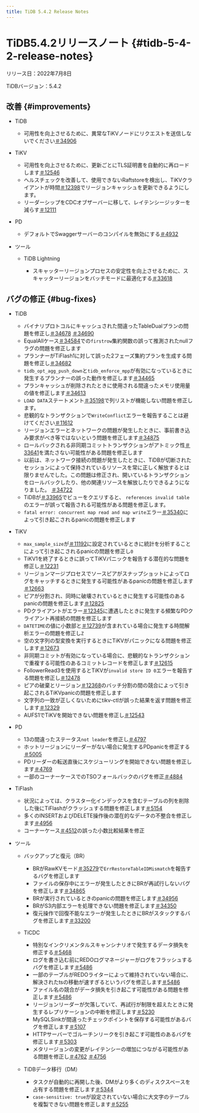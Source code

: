 ```yaml
---
title: TiDB 5.4.2 Release Notes
---
```


# TiDB5.4.2リリースノート {#tidb-5-4-2-release-notes}

リリース日：2022年7月8日

TiDBバージョン：5.4.2

## 改善 {#improvements}

-   TiDB

    -   可用性を向上させるために、異常なTiKVノードにリクエストを送信しないでください[＃34906](https://github.com/pingcap/tidb/issues/34906)

-   TiKV

    -   可用性を向上させるために、更新ごとにTLS証明書を自動的に再ロードします[＃12546](https://github.com/tikv/tikv/issues/12546)
    -   ヘルスチェックを改善して、使用できないRaftstoreを検出し、TiKVクライアントが時間[＃12398](https://github.com/tikv/tikv/issues/12398)でリージョンキャッシュを更新できるようにします。
    -   リーダーシップをCDCオブザーバーに移して、レイテンシージッターを減らす[＃12111](https://github.com/tikv/tikv/issues/12111)

-   PD

    -   デフォルトでSwaggerサーバーのコンパイルを無効にする[＃4932](https://github.com/tikv/pd/issues/4932)

-   ツール

    -   TiDB Lightning

        -   スキャッターリージョンプロセスの安定性を向上させるために、スキャッターリージョンをバッチモードに最適化する[＃33618](https://github.com/pingcap/tidb/issues/33618)

## バグの修正 {#bug-fixes}

-   TiDB

    -   バイナリプロトコルにキャッシュされた間違ったTableDualプランの問題を修正し[＃34678](https://github.com/pingcap/tidb/issues/34678) [＃34690](https://github.com/pingcap/tidb/issues/34690)
    -   EqualAllケース[＃34584](https://github.com/pingcap/tidb/issues/34584)での`firstrow`集約関数の誤って推測されたnullフラグの問題を修正します
    -   プランナーがTiFlash1に対して誤った2フェーズ集約プランを生成する問題を修正し[＃34682](https://github.com/pingcap/tidb/issues/34682)
    -   `tidb_opt_agg_push_down`と`tidb_enforce_mpp`が有効になっているときに発生するプランナーの誤った動作を修正します[＃34465](https://github.com/pingcap/tidb/issues/34465)
    -   プランキャッシュが削除されたときに使用される間違ったメモリ使用量の値を修正します[＃34613](https://github.com/pingcap/tidb/issues/34613)
    -   `LOAD DATA`ステートメント[＃35198](https://github.com/pingcap/tidb/issues/35198)で列リストが機能しない問題を修正します。
    -   悲観的なトランザクションで`WriteConflict`エラーを報告することは避けてください[＃11612](https://github.com/tikv/tikv/issues/11612)
    -   リージョンエラーとネットワークの問題が発生したときに、事前書き込み要求がべき等ではないという問題を修正します[＃34875](https://github.com/pingcap/tidb/issues/34875)
    -   ロールバックされる非同期コミットトランザクションがアトミック性[＃33641](https://github.com/pingcap/tidb/issues/33641)を満たさない可能性がある問題を修正します
    -   以前は、ネットワーク接続の問題が発生したときに、TiDBが切断されたセッションによって保持されているリソースを常に正しく解放するとは限りませんでした。この問題は修正され、開いているトランザクションをロールバックしたり、他の関連リソースを解放したりできるようになりました。 [＃34722](https://github.com/pingcap/tidb/issues/34722)
    -   TiDBが[＃33965](https://github.com/pingcap/tidb/issues/33965)でビューをクエリすると、 `references invalid table`のエラーが誤って報告される可能性がある問題を修正します。
    -   `fatal error: concurrent map read and map write`エラー[＃35340](https://github.com/pingcap/tidb/issues/35340)によって引き起こされるpanicの問題を修正します

-   TiKV

    -   `max_sample_size`が[＃11192](https://github.com/tikv/tikv/issues/11192)に設定されているときに統計を分析することによって引き起こされるpanicの問題を修正し`0`
    -   TiKV1を終了するときに誤ってTiKVパニックを報告する潜在的な問題を修正し[＃12231](https://github.com/tikv/tikv/issues/12231)
    -   リージョンマージプロセスでソースピアがスナップショットによってログをキャッチするときに発生する可能性があるpanicの問題を修正します[＃12663](https://github.com/tikv/tikv/issues/12663)
    -   ピアが分割され、同時に破壊されているときに発生する可能性のあるpanicの問題を修正します[＃12825](https://github.com/tikv/tikv/issues/12825)
    -   PDクライアントがエラー[＃12345](https://github.com/tikv/tikv/issues/12345)に遭遇したときに発生する頻繁なPDクライアント再接続の問題を修正します
    -   `DATETIME`の値に小数部と[＃12739](https://github.com/tikv/tikv/issues/12739)が含まれている場合に発生する時間解析エラーの問題を修正し`Z`
    -   空の文字列の型変換を実行するときにTiKVがパニックになる問題を修正します[＃12673](https://github.com/tikv/tikv/issues/12673)
    -   非同期コミットが有効になっている場合に、悲観的なトランザクションで重複する可能性のあるコミットレコードを修正します[＃12615](https://github.com/tikv/tikv/issues/12615)
    -   FollowerRead3を使用するとTiKVが`invalid store ID 0`エラーを報告する問題を修正し[＃12478](https://github.com/tikv/tikv/issues/12478)
    -   ピアの破棄とリージョン[＃12368](https://github.com/tikv/tikv/issues/12368)のバッチ分割の間の競合によって引き起こされるTiKVpanicの問題を修正します
    -   文字列の一致が正しくないためにtikv-ctlが誤った結果を返す問題を修正します[＃12329](https://github.com/tikv/tikv/issues/12329)
    -   AUFS1でTiKVを開始できない問題を修正し[＃12543](https://github.com/tikv/tikv/issues/12543)

-   PD

    -   13の間違ったステータス`not leader`を修正し[＃4797](https://github.com/tikv/pd/issues/4797)
    -   ホットリージョンにリーダーがない場合に発生するPDpanicを修正する[＃5005](https://github.com/tikv/pd/issues/5005)
    -   PDリーダーの転送直後にスケジューリングを開始できない問題を修正します[＃4769](https://github.com/tikv/pd/issues/4769)
    -   一部のコーナーケースでのTSOフォールバックのバグを修正[＃4884](https://github.com/tikv/pd/issues/4884)

-   TiFlash

    -   状況によっては、クラスター化インデックスを含むテーブルの列を削除した後にTiFlashがクラッシュする問題を修正します[＃5154](https://github.com/pingcap/tiflash/issues/5154)
    -   多くのINSERTおよびDELETE操作後の潜在的なデータの不整合を修正します[＃4956](https://github.com/pingcap/tiflash/issues/4956)
    -   コーナーケース[＃4512](https://github.com/pingcap/tiflash/issues/4512)の誤った小数比較結果を修正

-   ツール

    -   バックアップと復元（BR）

        -   BRがRawKVモード[＃35279](https://github.com/pingcap/tidb/issues/35279)で`ErrRestoreTableIDMismatch`を報告するバグを修正します
        -   ファイルの保存中にエラーが発生したときにBRが再試行しないバグを修正します[＃34865](https://github.com/pingcap/tidb/issues/34865)
        -   BRが実行されているときのpanicの問題を修正します[＃34956](https://github.com/pingcap/tidb/issues/34956)
        -   BRがS3内部エラーを処理できない問題を修正します[＃34350](https://github.com/pingcap/tidb/issues/34350)
        -   復元操作で回復不能なエラーが発生したときにBRがスタックするバグを修正します[＃33200](https://github.com/pingcap/tidb/issues/33200)

    -   TiCDC

        -   特別なインクリメンタルスキャンシナリオで発生するデータ損失を修正する[＃5468](https://github.com/pingcap/tiflow/issues/5468)
        -   ログを書き込む前にREDOログマネージャーがログをフラッシュするバグを修正します[＃5486](https://github.com/pingcap/tiflow/issues/5486)
        -   一部のテーブルがREDOライターによって維持されていない場合に、解決されたtsの移動が速すぎるというバグを修正します[＃5486](https://github.com/pingcap/tiflow/issues/5486)
        -   ファイル名の競合がデータ損失を引き起こす可能性がある問題を修正します[＃5486](https://github.com/pingcap/tiflow/issues/5486)
        -   リージョンリーダーが欠落していて、再試行が制限を超えたときに発生するレプリケーションの中断を修正します[＃5230](https://github.com/pingcap/tiflow/issues/5230)
        -   MySQLSinkが間違ったチェックポイントを保存する可能性があるバグを修正します[＃5107](https://github.com/pingcap/tiflow/issues/5107)
        -   HTTPサーバーでゴルーチンリークを引き起こす可能性のあるバグを修正します[＃5303](https://github.com/pingcap/tiflow/issues/5303)
        -   メタリージョンの変更がレイテンシーの増加につながる可能性がある問題を修正し[＃4762](https://github.com/pingcap/tiflow/issues/4762) [＃4756](https://github.com/pingcap/tiflow/issues/4756)

    -   TiDBデータ移行（DM）

        -   タスクが自動的に再開した後、DMがより多くのディスクスペースを占有する問題を修正します[＃5344](https://github.com/pingcap/tiflow/issues/5344)
        -   `case-sensitive: true`が設定されていない場合に大文字のテーブルを複製できない問題を修正します[＃5255](https://github.com/pingcap/tiflow/issues/5255)
